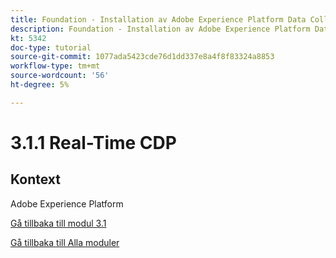 ```yaml
---
title: Foundation - Installation av Adobe Experience Platform Data Collection och Web SDK-tillägget - Förklaring av Adobe Experience Platform Data Collection
description: Foundation - Installation av Adobe Experience Platform Data Collection och Web SDK-tillägget - Förklaring av Adobe Experience Platform Data Collection
kt: 5342
doc-type: tutorial
source-git-commit: 1077ada5423cde76d1dd337e8a4f8f83324a8853
workflow-type: tm+mt
source-wordcount: '56'
ht-degree: 5%

---
```


# 3.1.1 Real-Time CDP

## Kontext

Adobe Experience Platform

[Gå tillbaka till modul 3.1](./rtcdp.md)

[Gå tillbaka till Alla moduler](./../../../overview.md)
